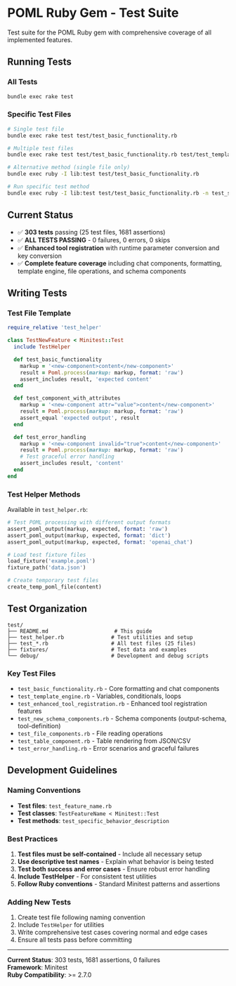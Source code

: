 # POML Ruby Gem - Test Suite

Test suite for the POML Ruby gem with comprehensive coverage of all implemented features.

## Running Tests

### All Tests

```bash
bundle exec rake test
```

### Specific Test Files

```bash
# Single test file
bundle exec rake test test/test_basic_functionality.rb

# Multiple test files  
bundle exec rake test test/test_basic_functionality.rb test/test_template_engine.rb test/test_enhanced_tool_registration.rb

# Alternative method (single file only)
bundle exec ruby -I lib:test test/test_basic_functionality.rb

# Run specific test method
bundle exec ruby -I lib:test test/test_basic_functionality.rb -n test_specific_method_name
```

## Current Status

- ✅ **303 tests** passing (25 test files, 1681 assertions)
- ✅ **ALL TESTS PASSING** - 0 failures, 0 errors, 0 skips
- ✅ **Enhanced tool registration** with runtime parameter conversion and key conversion
- ✅ **Complete feature coverage** including chat components, formatting, template engine, file operations, and schema components

## Writing Tests

### Test File Template

```ruby
require_relative 'test_helper'

class TestNewFeature < Minitest::Test
  include TestHelper

  def test_basic_functionality
    markup = '<new-component>content</new-component>'
    result = Poml.process(markup: markup, format: 'raw')
    assert_includes result, 'expected content'
  end

  def test_component_with_attributes
    markup = '<new-component attr="value">content</new-component>'
    result = Poml.process(markup: markup, format: 'raw')
    assert_equal 'expected output', result
  end

  def test_error_handling
    markup = '<new-component invalid="true">content</new-component>'
    result = Poml.process(markup: markup, format: 'raw')
    # Test graceful error handling
    assert_includes result, 'content'
  end
end
```

### Test Helper Methods

Available in `test_helper.rb`:

```ruby
# Test POML processing with different output formats
assert_poml_output(markup, expected, format: 'raw')
assert_poml_output(markup, expected, format: 'dict') 
assert_poml_output(markup, expected, format: 'openai_chat')

# Load test fixture files
load_fixture('example.poml')
fixture_path('data.json')

# Create temporary test files
create_temp_poml_file(content)
```

## Test Organization

```
test/
├── README.md                     # This guide
├── test_helper.rb               # Test utilities and setup
├── test_*.rb                    # All test files (25 files)
├── fixtures/                    # Test data and examples
└── debug/                       # Development and debug scripts
```

### Key Test Files

- `test_basic_functionality.rb` - Core formatting and chat components
- `test_template_engine.rb` - Variables, conditionals, loops
- `test_enhanced_tool_registration.rb` - Enhanced tool registration features
- `test_new_schema_components.rb` - Schema components (output-schema, tool-definition)
- `test_file_components.rb` - File reading operations
- `test_table_component.rb` - Table rendering from JSON/CSV
- `test_error_handling.rb` - Error scenarios and graceful failures

## Development Guidelines

### Naming Conventions

- **Test files**: `test_feature_name.rb`
- **Test classes**: `TestFeatureName < Minitest::Test`  
- **Test methods**: `test_specific_behavior_description`

### Best Practices

1. **Test files must be self-contained** - Include all necessary setup
2. **Use descriptive test names** - Explain what behavior is being tested
3. **Test both success and error cases** - Ensure robust error handling
4. **Include TestHelper** - For consistent test utilities
5. **Follow Ruby conventions** - Standard Minitest patterns and assertions

### Adding New Tests

1. Create test file following naming convention
2. Include `TestHelper` for utilities
3. Write comprehensive test cases covering normal and edge cases
4. Ensure all tests pass before committing

---

**Current Status**: 303 tests, 1681 assertions, 0 failures  
**Framework**: Minitest  
**Ruby Compatibility**: >= 2.7.0
